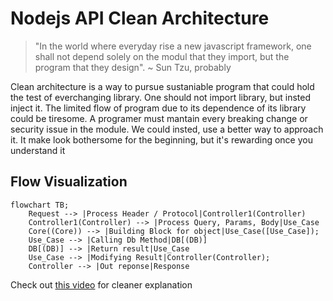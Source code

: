 # Nodejs API Clean Architecture

> "In the world where everyday rise a new javascript framework, one shall not depend solely on the modul that they import, but the program that they design".  ~ Sun Tzu, probably

Clean architecture is a way to pursue sustaniable program that could hold the test of everchanging library. One should not import library, but insted inject it. The limited flow of program due to its dependence of its library could be tiresome. A programer must mantain every breaking change or security issue in the module. We could insted, use a better way to approach it. It make look bothersome for the beginning, but it's rewarding once you understand it

## Flow Visualization

```mermaid
flowchart TB;
    Request --> |Process Header / Protocol|Controller1(Controller)
    Controller1(Controller) --> |Process Query, Params, Body|Use_Case
    Core((Core)) --> |Building Block for object|Use_Case([Use_Case]);
    Use_Case --> |Calling Db Method|DB[(DB)]
    DB[(DB)] --> |Return result|Use_Case
    Use_Case --> |Modifying Result|Controller(Controller);
    Controller --> |Out reponse|Response
```


Check out [this video](https://youtu.be/CnailTcJV_U) for cleaner explanation